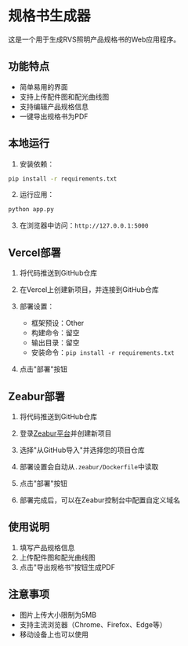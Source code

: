 # 规格书生成器

这是一个用于生成RVS照明产品规格书的Web应用程序。

## 功能特点

- 简单易用的界面
- 支持上传配件图和配光曲线图
- 支持编辑产品规格信息
- 一键导出规格书为PDF

## 本地运行

1. 安装依赖：

```bash
pip install -r requirements.txt
```

2. 运行应用：

```bash
python app.py
```

3. 在浏览器中访问：`http://127.0.0.1:5000`

## Vercel部署

1. 将代码推送到GitHub仓库

2. 在Vercel上创建新项目，并连接到GitHub仓库

3. 部署设置：
   - 框架预设：Other
   - 构建命令：留空
   - 输出目录：留空
   - 安装命令：`pip install -r requirements.txt`

4. 点击"部署"按钮

## Zeabur部署

1. 将代码推送到GitHub仓库

2. 登录[Zeabur平台](https://zeabur.com)并创建新项目

3. 选择"从GitHub导入"并选择您的项目仓库

4. 部署设置会自动从`.zeabur/Dockerfile`中读取

5. 点击"部署"按钮

6. 部署完成后，可以在Zeabur控制台中配置自定义域名

## 使用说明

1. 填写产品规格信息
2. 上传配件图和配光曲线图
3. 点击"导出规格书"按钮生成PDF

## 注意事项

- 图片上传大小限制为5MB
- 支持主流浏览器（Chrome、Firefox、Edge等）
- 移动设备上也可以使用 